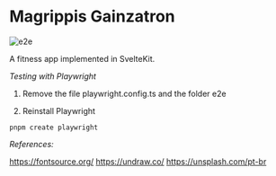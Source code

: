 # Magrippis Gainzatron

![e2e](https://github.com/johnnify/gainzatron/actions/workflows/playwright.yaml/badge.svg)

A fitness app implemented in SvelteKit.

_Testing with Playwright_

1. Remove the file playwright.config.ts and the folder e2e

2. Reinstall Playwright

```
pnpm create playwright
```

_References:_

https://fontsource.org/
https://undraw.co/
https://unsplash.com/pt-br
